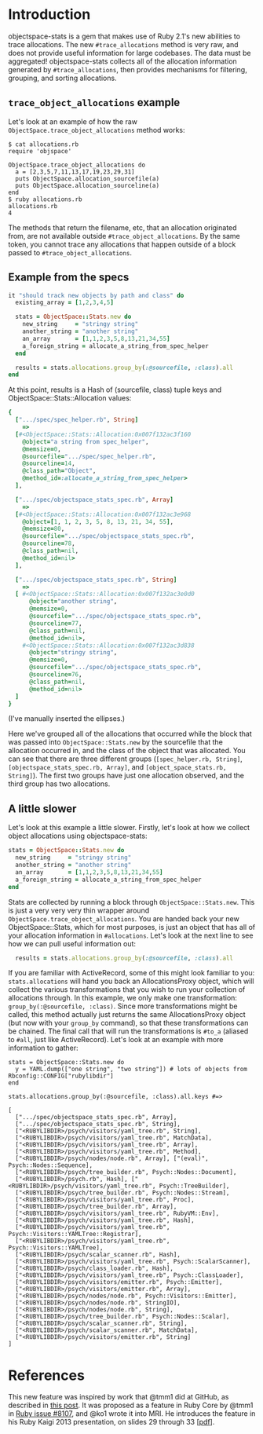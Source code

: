 Introduction
============

objectspace-stats is a gem that makes use of Ruby 2.1's new abilities to trace
allocations. The new `#trace_allocations` method is very raw, and does not
provide useful information for large codebases. The data must be aggregated!
objectspace-stats collects all of the allocation information generated by
`#trace_allocations`, then provides mechanisms for filtering, grouping, and
sorting allocations.

`trace_object_allocations` example
----------------------------------

Let's look at an example of how the raw `ObjectSpace.trace_object_allocations`
method works:

```
$ cat allocations.rb
require 'objspace'

ObjectSpace.trace_object_allocations do
  a = [2,3,5,7,11,13,17,19,23,29,31]
  puts ObjectSpace.allocation_sourcefile(a)
  puts ObjectSpace.allocation_sourceline(a)
end
$ ruby allocations.rb
allocations.rb
4
```

The methods that return the filename, etc, that an allocation originated from,
are not available outside `#trace_object_allocations`. By the same token, you
cannot trace any allocations that happen outside of a block passed to
`#trace_object_allocations`.

Example from the specs
----------------------

```ruby
it "should track new objects by path and class" do
  existing_array = [1,2,3,4,5]

  stats = ObjectSpace::Stats.new do
    new_string     = "stringy string"
    another_string = "another string"
    an_array       = [1,1,2,3,5,8,13,21,34,55]
    a_foreign_string = allocate_a_string_from_spec_helper
  end

  results = stats.allocations.group_by(:@sourcefile, :class).all
end
```

At this point, results is a Hash of (sourcefile, class) tuple keys and ObjectSpace::Stats::Allocation values:

```ruby
{
  [".../spec/spec_helper.rb", String]
    =>
  [#<ObjectSpace::Stats::Allocation:0x007f132ac3f160
    @object="a string from spec_helper",
    @memsize=0,
    @sourcefile=".../spec/spec_helper.rb",
    @sourceline=14,
    @class_path="Object",
    @method_id=:allocate_a_string_from_spec_helper>
  ],

  [".../spec/objectspace_stats_spec.rb", Array]
    =>
  [#<ObjectSpace::Stats::Allocation:0x007f132ac3e968
    @object=[1, 1, 2, 3, 5, 8, 13, 21, 34, 55],
    @memsize=80,
    @sourcefile=".../spec/objectspace_stats_spec.rb",
    @sourceline=78,
    @class_path=nil,
    @method_id=nil>
  ],

  [".../spec/objectspace_stats_spec.rb", String]
    =>
  [ #<ObjectSpace::Stats::Allocation:0x007f132ac3e0d0
      @object="another string",
      @memsize=0,
      @sourcefile=".../spec/objectspace_stats_spec.rb",
      @sourceline=77,
      @class_path=nil,
      @method_id=nil>,
    #<ObjectSpace::Stats::Allocation:0x007f132ac3d838
      @object="stringy string",
      @memsize=0,
      @sourcefile=".../spec/objectspace_stats_spec.rb",
      @sourceline=76,
      @class_path=nil,
      @method_id=nil>
  ]
}
```

(I've manually inserted the ellipses.)

Here we've grouped all of the allocations that occurred while the block that was
passed into `ObjectSpace::Stats.new` by the sourcefile that the allocation
occurred in, and the class of the object that was allocated. You can see that
there are three different groups (`[spec_helper.rb, String]`,
`[objectspace_stats_spec.rb, Array]`, and `[object_space_stats.rb, String]`).
The first two groups have just one allocation observed, and the third group has
two allocations.

A little slower
---------------

Let's look at this example a little slower. Firstly, let's look at how we
collect object allocations using objectspace-stats:

```ruby
stats = ObjectSpace::Stats.new do
  new_string     = "stringy string"
  another_string = "another string"
  an_array       = [1,1,2,3,5,8,13,21,34,55]
  a_foreign_string = allocate_a_string_from_spec_helper
end
```

Stats are collected by running a block through `ObjectSpace::Stats.new`. This is
just a very very very thin wrapper around
`ObjectSpace.trace_object_allocations`. You are handed back your new
ObjectSpace::Stats, which for most purposes, is just an object that has all of
your allocation information in `#allocations`. Let's look at the next line to
see how we can pull useful information out:

```ruby
  results = stats.allocations.group_by(:@sourcefile, :class).all
```

If you are familiar with ActiveRecord, some of this might look familiar to you:
`stats.allocations` will hand you back an AllocationsProxy object, which will
collect the various transformations that you wish to run your collection of
allocations through. In this example, we only make one transformation:
`group_by(:@sourcefile, :class)`. Since more transformations might be called,
this method actually just returns the same AllocationsProxy object (but now with
your `group_by` command), so that these transformations can be chained. The
final call that will run the transformations is `#to_a` (aliased to `#all`, just
like ActiveRecord). Let's look at an example with more information to gather:

```
stats = ObjectSpace::Stats.new do
  y = YAML.dump(["one string", "two string"]) # lots of objects from Rbconfig::CONFIG["rubylibdir"]
end

stats.allocations.group_by(:@sourcefile, :class).all.keys #=>

[
  [".../spec/objectspace_stats_spec.rb", Array],
  [".../spec/objectspace_stats_spec.rb", String],
  ["<RUBYLIBDIR>/psych/visitors/yaml_tree.rb", String],
  ["<RUBYLIBDIR>/psych/visitors/yaml_tree.rb", MatchData],
  ["<RUBYLIBDIR>/psych/visitors/yaml_tree.rb", Array],
  ["<RUBYLIBDIR>/psych/visitors/yaml_tree.rb", Method],
  ["<RUBYLIBDIR>/psych/nodes/node.rb", Array], ["(eval)", Psych::Nodes::Sequence],
  ["<RUBYLIBDIR>/psych/tree_builder.rb", Psych::Nodes::Document],
  ["<RUBYLIBDIR>/psych.rb", Hash], ["<RUBYLIBDIR>/psych/visitors/yaml_tree.rb", Psych::TreeBuilder],
  ["<RUBYLIBDIR>/psych/tree_builder.rb", Psych::Nodes::Stream],
  ["<RUBYLIBDIR>/psych/visitors/yaml_tree.rb", Proc],
  ["<RUBYLIBDIR>/psych/tree_builder.rb", Array],
  ["<RUBYLIBDIR>/psych/visitors/yaml_tree.rb", RubyVM::Env],
  ["<RUBYLIBDIR>/psych/visitors/yaml_tree.rb", Hash],
  ["<RUBYLIBDIR>/psych/visitors/yaml_tree.rb", Psych::Visitors::YAMLTree::Registrar],
  ["<RUBYLIBDIR>/psych/visitors/yaml_tree.rb", Psych::Visitors::YAMLTree],
  ["<RUBYLIBDIR>/psych/scalar_scanner.rb", Hash],
  ["<RUBYLIBDIR>/psych/visitors/yaml_tree.rb", Psych::ScalarScanner],
  ["<RUBYLIBDIR>/psych/class_loader.rb", Hash],
  ["<RUBYLIBDIR>/psych/visitors/yaml_tree.rb", Psych::ClassLoader],
  ["<RUBYLIBDIR>/psych/visitors/emitter.rb", Psych::Emitter],
  ["<RUBYLIBDIR>/psych/visitors/emitter.rb", Array],
  ["<RUBYLIBDIR>/psych/nodes/node.rb", Psych::Visitors::Emitter],
  ["<RUBYLIBDIR>/psych/nodes/node.rb", StringIO],
  ["<RUBYLIBDIR>/psych/nodes/node.rb", String],
  ["<RUBYLIBDIR>/psych/tree_builder.rb", Psych::Nodes::Scalar],
  ["<RUBYLIBDIR>/psych/scalar_scanner.rb", String],
  ["<RUBYLIBDIR>/psych/scalar_scanner.rb", MatchData],
  ["<RUBYLIBDIR>/psych/visitors/emitter.rb", String]
]
```


References
==========

This new feature was inspired by work that @tmm1 did at GitHub, as
described in
[this post](https://github.com/blog/1489-hey-judy-don-t-make-it-bad). It was
proposed as a feature in Ruby Core by @tmm1 in
[Ruby issue #8107](http://bugs.ruby-lang.org/issues/8107), and @ko1 wrote it
into MRI. He introduces the feature in his Ruby Kaigi 2013 presentation, on
slides 29 through 33
[[pdf](http://www.atdot.net/~ko1/activities/RubyKaigi2013-ko1.pdf)].
